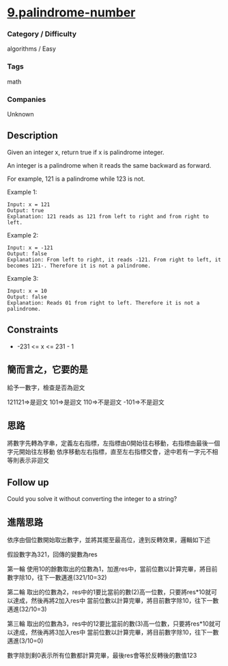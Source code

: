 # [9.palindrome-number](https://leetcode.com/problems/palindrome-number)

### Category / Difficulty
algorithms / Easy

### Tags
math
	 		
### Companies
Unknown

## Description

Given an integer x, return true if x is palindrome integer.

An integer is a palindrome when it reads the same backward as forward.

For example, 121 is a palindrome while 123 is not.
 

Example 1:
```
Input: x = 121
Output: true
Explanation: 121 reads as 121 from left to right and from right to left.
```

Example 2:
```
Input: x = -121
Output: false
Explanation: From left to right, it reads -121. From right to left, it becomes 121-. Therefore it is not a palindrome.
```

Example 3:
```
Input: x = 10
Output: false
Explanation: Reads 01 from right to left. Therefore it is not a palindrome.
```

## Constraints
- -231 <= x <= 231 - 1

## 簡而言之，它要的是
給予一數字，檢查是否為迴文

121121=>是迴文
101=>是迴文
110=>不是迴文
-101=>不是迴文

## 思路
將數字先轉為字串，定義左右指標，左指標由0開始往右移動，右指標由最後一個字元開始往左移動
依序移動左右指標，直至左右指標交會，途中若有一字元不相等則表示非迴文

## Follow up
Could you solve it without converting the integer to a string?

## 進階思路
依序由個位數開始取出數字，並將其擺至最高位，達到反轉效果，邏輯如下述

假設數字為321，回傳的變數為res

第一輪
使用10的餘數取出的位數為1，加進res中，當前位數以計算完畢，將目前數字除10，往下一數邁進(321/10=32)

第二輪
取出的位數為2，res中的1要比當前的數(2)高一位數，只要將res*10就可以達成，然後再將2加入res中
當前位數以計算完畢，將目前數字除10，往下一數邁進(32/10=3)

第三輪
取出的位數為3，res中的12要比當前的數(3)高一位數，只要將res*10就可以達成，然後再將3加入res中
當前位數以計算完畢，將目前數字除10，往下一數邁進(3/10=0)

數字除到剩0表示所有位數都計算完畢，最後res會等於反轉後的數值123